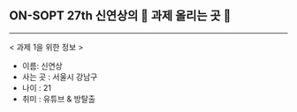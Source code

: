 ## ON-SOPT 27th 신연상의 🙌 과제 올리는 곳 🙌

---

< 과제 1을 위한 정보 >  
- 이름: 신연상
- 사는 곳 : 서울시 강남구
- 나이 : 21
- 취미 : 유튜브 & 방탈출